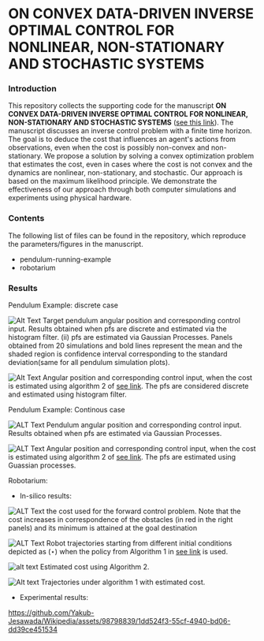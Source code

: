 # ON CONVEX DATA-DRIVEN INVERSE OPTIMAL CONTROL FOR NONLINEAR, NON-STATIONARY AND STOCHASTIC SYSTEMS
### Introduction
This repository collects the supporting code for the manuscript **ON CONVEX DATA-DRIVEN INVERSE OPTIMAL CONTROL FOR NONLINEAR, NON-STATIONARY AND STOCHASTIC SYSTEMS** ([see this link]()). The manuscript discusses an inverse control problem with a finite time horizon. The goal is to deduce the cost that influences an agent's actions from observations, even when the cost is possibly non-convex and non-stationary. We propose a solution by solving a convex optimization problem that estimates the cost, even in cases where the cost is not convex and the dynamics are nonlinear, non-stationary, and stochastic. Our approach is based on the maximum likelihood principle. We demonstrate the effectiveness of our approach through both computer simulations and experiments using physical hardware.

### Contents
The following list of files can be found in the repository, which reproduce the parameters/figures in the manuscript.
- pendulum-running-example
- robotarium

### Results
Pendulum Example: discrete case

![Alt Text](https://github.com/GIOVRUSSO/Control-Group-Code/blob/master/Inverse_Data-Driven_Probabilistic_Optimal_Control/pendulum-running-example/pendulum_joint_ci_1m_0.6l.jpeg)
Target pendulum angular position and corresponding control input.  Results obtained when pfs are discrete and estimated via the histogram filter. (ii) pfs are estimated via Gaussian Processes.  Panels obtained from $20$ simulations and bold lines represent the mean and the shaded region is confidence interval corresponding to the standard deviation(same for all pendulum simulation plots).


![Alt Text](https://github.com/GIOVRUSSO/Control-Group-Code/blob/master/Inverse_Data-Driven_Probabilistic_Optimal_Control/pendulum-running-example/pendulum_joint_estimated_ci_1m_0.6l.jpg)
Angular position and corresponding control input, when the cost is estimated using algorithm 2 of [see link](). The pfs are considered discrete and estimated using histogram filter.

Pendulum Example: Continous case

![ALT Text](https://github.com/GIOVRUSSO/Control-Group-Code/blob/master/Inverse_Data-Driven_Probabilistic_Optimal_Control/pendulum-running-example/GP_pendulum_joint_ci_1m_0.6l.jpeg)
Pendulum angular position and corresponding control input. Results obtained when pfs are estimated via Gaussian Processes. 

![ALT Text](https://github.com/GIOVRUSSO/Control-Group-Code/blob/master/Inverse_Data-Driven_Probabilistic_Optimal_Control/pendulum-running-example/GP_pendulum_joint_ci_1m_0.6l_cost_estimated.jpeg)
Angular position and corresponding control input, when the cost is estimated using algorithm 2 of [see link](). The pfs are estimated using Guassian processes.

Robotarium:
- In-silico results:

![ALT Text](https://github.com/GIOVRUSSO/Control-Group-Code/blob/master/Inverse_Data-Driven_Probabilistic_Optimal_Control/robotarium/Cost_Heat_Map%20(1).jpg)
the cost used for the forward control problem.  Note that the cost increases in correspondence of the obstacles (in red in the right panels)  and its minimum is attained at the goal destination

![ALT Text](https://github.com/GIOVRUSSO/Control-Group-Code/blob/master/Inverse_Data-Driven_Probabilistic_Optimal_Control/robotarium/Training_Trajectories.jpg)
Robot trajectories starting from different initial conditions depicted as $(\star)$ when the policy from Algorithm 1 in [see link]() is used.

![alt text](https://github.com/GIOVRUSSO/Control-Group-Code/blob/master/Inverse_Data-Driven_Probabilistic_Optimal_Control/robotarium/Cost_Heat_Map_estimated.jpg)
Estimated cost using Algorithm 2.


![Alt text](https://github.com/GIOVRUSSO/Control-Group-Code/blob/master/Inverse_Data-Driven_Probabilistic_Optimal_Control/robotarium/Test_Trajectories.jpg)
Trajectories under algorithm 1 with estimated cost.




- Experimental results:

https://github.com/Yakub-Jesawada/Wikipedia/assets/98798839/1dd524f3-55cf-4940-bd06-dd39ce451534

